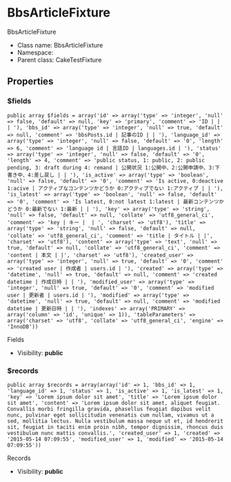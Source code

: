 BbsArticleFixture
===============

BbsArticleFixture




* Class name: BbsArticleFixture
* Namespace: 
* Parent class: CakeTestFixture





Properties
----------


### $fields

    public array $fields = array('id' => array('type' => 'integer', 'null' => false, 'default' => null, 'key' => 'primary', 'comment' => 'ID | | | '), 'bbs_id' => array('type' => 'integer', 'null' => true, 'default' => null, 'comment' => 'bbsPosts.id | 記事のID | | '), 'language_id' => array('type' => 'integer', 'null' => false, 'default' => '0', 'length' => 6, 'comment' => 'language id | 言語ID | languages.id | '), 'status' => array('type' => 'integer', 'null' => false, 'default' => '0', 'length' => 4, 'comment' => 'public status, 1: public, 2: public pending, 3: draft during 4: remand | 公開状況 1:公開中、2:公開申請中、3:下書き中、4:差し戻し | | '), 'is_active' => array('type' => 'boolean', 'null' => false, 'default' => '0', 'comment' => 'Is active, 0:deactive 1:acive | アクティブなコンテンツかどうか 0:アクティブでない 1:アクティブ | | '), 'is_latest' => array('type' => 'boolean', 'null' => false, 'default' => '0', 'comment' => 'Is latest, 0:not latest 1:latest | 最新コンテンツかどうか 0:最新でない 1:最新 | | '), 'key' => array('type' => 'string', 'null' => false, 'default' => null, 'collate' => 'utf8_general_ci', 'comment' => 'key | キー |  | ', 'charset' => 'utf8'), 'title' => array('type' => 'string', 'null' => false, 'default' => null, 'collate' => 'utf8_general_ci', 'comment' => 'title | タイトル | |', 'charset' => 'utf8'), 'content' => array('type' => 'text', 'null' => true, 'default' => null, 'collate' => 'utf8_general_ci', 'comment' => 'content | 本文 | |', 'charset' => 'utf8'), 'created_user' => array('type' => 'integer', 'null' => true, 'default' => '0', 'comment' => 'created user | 作成者 | users.id | '), 'created' => array('type' => 'datetime', 'null' => true, 'default' => null, 'comment' => 'created datetime | 作成日時 | | '), 'modified_user' => array('type' => 'integer', 'null' => true, 'default' => '0', 'comment' => 'modified user | 更新者 | users.id | '), 'modified' => array('type' => 'datetime', 'null' => true, 'default' => null, 'comment' => 'modified datetime | 更新日時 | | '), 'indexes' => array('PRIMARY' => array('column' => 'id', 'unique' => 1)), 'tableParameters' => array('charset' => 'utf8', 'collate' => 'utf8_general_ci', 'engine' => 'InnoDB'))

Fields



* Visibility: **public**


### $records

    public array $records = array(array('id' => 1, 'bbs_id' => 1, 'language_id' => 1, 'status' => 1, 'is_active' => 1, 'is_latest' => 1, 'key' => 'Lorem ipsum dolor sit amet', 'title' => 'Lorem ipsum dolor sit amet', 'content' => 'Lorem ipsum dolor sit amet, aliquet feugiat. Convallis morbi fringilla gravida, phasellus feugiat dapibus velit nunc, pulvinar eget sollicitudin venenatis cum nullam, vivamus ut a sed, mollitia lectus. Nulla vestibulum massa neque ut et, id hendrerit sit, feugiat in taciti enim proin nibh, tempor dignissim, rhoncus duis vestibulum nunc mattis convallis.', 'created_user' => 1, 'created' => '2015-05-14 07:09:55', 'modified_user' => 1, 'modified' => '2015-05-14 07:09:55'))

Records



* Visibility: **public**



